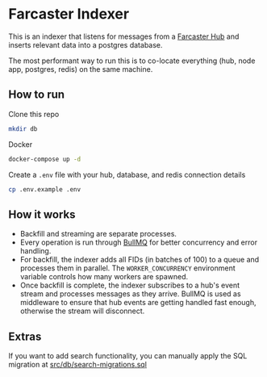 # Farcaster Indexer

This is an indexer that listens for messages from a [Farcaster Hub](https://docs.farcaster.xyz/learn/architecture/hubs) and inserts relevant data into a postgres database.

The most performant way to run this is to co-locate everything (hub, node app, postgres, redis) on the same machine. 

## How to run

Clone this repo

```bash
mkdir db
```

Docker

```bash
docker-compose up -d
```

Create a `.env` file with your hub, database, and redis connection details

```bash
cp .env.example .env
```

## How it works

- Backfill and streaming are separate processes.
- Every operation is run through [BullMQ](https://bullmq.io/) for better concurrency and error handling.
- For backfill, the indexer adds all FIDs (in batches of 100) to a queue and processes them in parallel. The `WORKER_CONCURRENCY` environment variable controls how many workers are spawned.
- Once backfill is complete, the indexer subscribes to a hub's event stream and processes messages as they arrive. BullMQ is used as middleware to ensure that hub events are getting handled fast enough, otherwise the stream will disconnect.

## Extras

If you want to add search functionality, you can manually apply the SQL migration at [src/db/search-migrations.sql](./src/db/search-migrations.sql)
